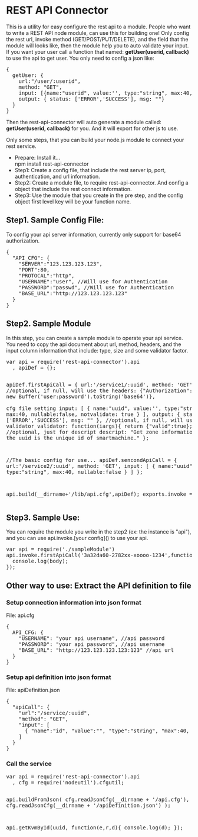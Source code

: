 <h1>REST API Connector</h1>

This is a utility for easy configure the rest api to a module. People who want to write a REST API node module, can use this for building one! Only config the rest url, invoke method (GET/POST/PUT/DELETE), and the field that the module will looks like, then the module help you to auto validate your input. If you want your user call a function that named: <b> getUser(userid, callback) </b> to use the api to get user. You only need to config a json like:
<pre>
{
  getUser: {
    url:"/user/:userid",
    method: "GET",
    input: [{name:"userid", value:'', type:"string", max:40, nullable:false, notvalidate: true}],
    output: { status: ['ERROR','SUCCESS'], msg: ""}
  }
}
</pre>
Then the rest-api-connector will auto generate a module called: <b>getUser(userid, callback)</b> for you. And it will export for other js to use.

Only some steps, that you can build your node.js module to connect your rest service.
<ul>
<li>Prepare: Install it...<br/>npm install rest-api-connector</li>
<li>Step1: Create a config file, that include the rest server ip, port, authentication, and url information.</li>
<li>Step2: Create a module file, to require rest-api-connector. And config a object that include the rest connect information.</li>
<li>Step3: Use the module that you create in the pre step, and the config object first level key will be your function name.</li>
</ul>

<h2>Step1. Sample Config File:</h2>
To config your api server information, currently only support for base64 authorization.
<pre>
{
  "API_CFG": {
    "SERVER":"123.123.123.123",
    "PORT":80,
    "PROTOCAL":"http",
    "USERNAME":"user", //Will use for Authentication
    "PASSWORD":"passwd", //Will use for Authentication 
    "BASE_URL":"http://123.123.123.123"
  }
}
</pre>

<h2>Step2. Sample Module</h2>
In this step, you can create a sample module to operate your api service. You need to copy the api document about url, method, headers, and the input column information that include: type, size and some validator factor.
<pre>
var api = require('rest-api-connector').api
  , apiDef = {};

apiDef.firstApiCall = {
  url:'/service1/:uuid',
  method: 'GET',
  //optional, if null, will use the
  headers: {"Authorization": "Basic " + new Buffer('user:password').toString('base64')},  
  cfg file setting
  input: [
    { name:"uuid", value:'', type:"string", max:40, nullable:false, notvalidate: true }
  ],
  output: {
    status: ['ERROR','SUCCESS'], msg: ""
  },
  //optional, if null, will use default validator
  validator: function(iargs){ 
    return {"valid":true};
  },
  //optional, just for descript
  descript: "Get zone information by uuid, the uuid is the unique id of smartmachine." 
};

//The basic config for use...
apiDef.sencondApiCall = {
  url:'/service2/:uuid',
  method: 'GET',
  input: [
    { name:"uuid", value:'', type:"string", max:40, nullable:false }
  ]
};

api.build(__dirname+'/lib/api.cfg',apiDef);
exports.invoke = api;
</pre>

<h2>Step3. Sample Use:</h2>
You can require the module you write in the step2 (ex: the instance is "api"), and you can use api.invoke.[your config]() to use your api.
<pre>
var api = require('./sampleModule')
api.invoke.firstApiCall('3a32da60-2782xx-xoooo-1234',function(e,r,body){
  console.log(body);
});
</pre>

<h2>Other way to use: Extract the API definition to file</h2>

<h3>Setup connection information into json format</h3>
File: api.cfg
<pre>
{
  API_CFG: {
    "USERNAME": "your api username", //api password
    "PASSWORD": "your api password", //api username
    "BASE_URL": "http://123.123.123.123:123" //api url
  }
}
</pre>

<h3>Setup api definition into json format</h3>
File: apiDefinition.json
<pre>
{
  "apiCall": {
    "url":"/service/:uuid",
    "method": "GET",
    "input": [
      { "name":"id", "value":"", "type":"string", "max":40, "nullable":false }
    ]
  }
}
</pre>

<h3>Call the service</h3>
<pre>
var api = require('rest-api-connector').api
  , cfg = require('nodeutil').cfgutil;

api.buildFromJson(
  cfg.readJsonCfg(__dirname + '/api.cfg'),
  cfg.readJsonCfg(__dirname + '/apiDefinition.json')
);

api.getKvmById(uuid, function(e,r,d){
  console.log(d);
});
</pre>
